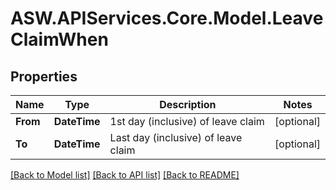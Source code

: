 # ASW.APIServices.Core.Model.LeaveClaimWhen
## Properties

Name | Type | Description | Notes
------------ | ------------- | ------------- | -------------
**From** | **DateTime** | 1st day (inclusive) of leave claim | [optional] 
**To** | **DateTime** | Last day (inclusive) of leave claim | [optional] 

[[Back to Model list]](../README.md#documentation-for-models) [[Back to API list]](../README.md#documentation-for-api-endpoints) [[Back to README]](../README.md)

